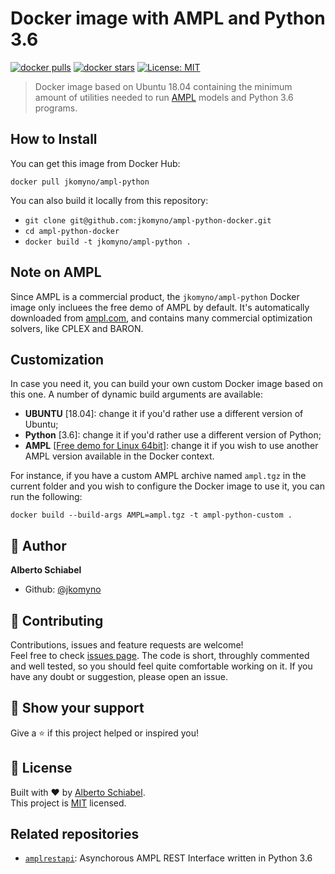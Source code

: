 # Docker image with AMPL and Python 3.6

[![docker pulls](https://img.shields.io/docker/pulls/jkomyno/ampl-python.svg)](https://hub.docker.com/r/jkomyno/ampl-python/) [![docker stars](https://img.shields.io/docker/stars/jkomyno/ampl-python.svg)](https://hub.docker.com/r/jkomyno/ampl-python/) [![License: MIT](https://img.shields.io/badge/License-MIT-yellow.svg)](https://opensource.org/licenses/MIT)

> Docker image based on Ubuntu 18.04 containing the minimum amount of utilities needed to run [AMPL](http://ampl.com/) models and Python 3.6 programs.

## How to Install

You can get this image from Docker Hub:

`docker pull jkomyno/ampl-python`

You can also build it locally from this repository:

- `git clone git@github.com:jkomyno/ampl-python-docker.git`
- `cd ampl-python-docker`
- `docker build -t jkomyno/ampl-python .`

## Note on AMPL

Since AMPL is a commercial product, the `jkomyno/ampl-python` Docker image only incluees the free demo of AMPL by default.
It's automatically downloaded from [ampl.com](http://ampl.com/), and contains many commercial optimization solvers, like
CPLEX and BARON.

## Customization

In case you need it, you can build your own custom Docker image based on this one.
A number of dynamic build arguments are available:

* **UBUNTU** [18.04]: change it if you'd rather use a different version of Ubuntu;
* **Python** [3.6]: change it if you'd rather use a different version of Python;
* **AMPL** [[Free demo for Linux 64bit](http://ampl.com/demo/ampl.linux64.tgz)]: change it if you wish to use another AMPL version available in the Docker context.

For instance, if you have a custom AMPL archive named `ampl.tgz` in the current folder and you wish to configure the Docker image to use it,
you can run the following:

`docker build --build-args AMPL=ampl.tgz -t ampl-python-custom .`

## 👤 Author

**Alberto Schiabel**

* Github: [@jkomyno](https://github.com/jkomyno)

## 🤝 Contributing

Contributions, issues and feature requests are welcome!<br />Feel free to check [issues page](https://github.com/jkomyno/ampl-rest-api/issues).
The code is short, throughly commented and well tested, so you should feel quite comfortable working on it.
If you have any doubt or suggestion, please open an issue.

## 🦄 Show your support

Give a ⭐️ if this project helped or inspired you!

## 📝 License

Built with ❤️ by [Alberto Schiabel](https://github.com/jkomyno).<br />
This project is [MIT](https://github.com/jkomyno/ampl-rest-api/blob/master/LICENSE) licensed.

## Related repositories

* [`amplrestapi`](https://github.com/jkomyno/amplrestapi): Asynchorous AMPL REST Interface written in Python 3.6
